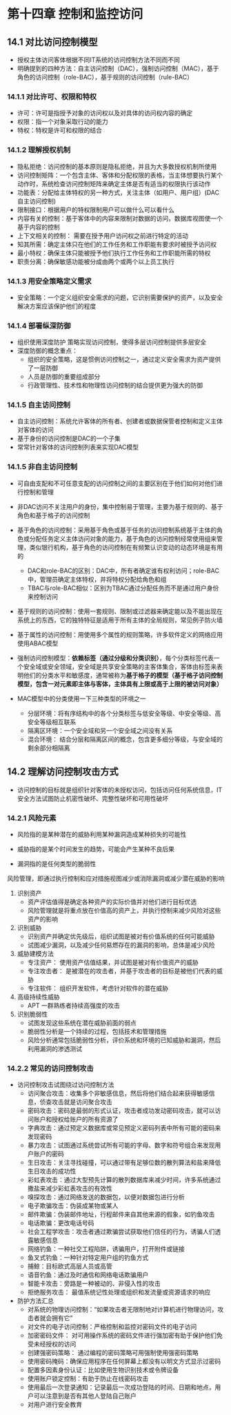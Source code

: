 # 第十四章  控制和监控访问

## 14.1 对比访问控制模型
* 授权主体访问客体根据不同IT系统的访问控制方法不同而不同
* 明确提到的四种方法：自主访问控制（DAC），强制访问控制（MAC），基于角色的访问控制（role-BAC），基于规则的访问控制（rule-BAC）

### 14.1.1 对比许可、权限和特权
* 许可：许可是指授予对象的访问权以及对具体的访问权内容的确定
* 权限：指一个对象采取行动的能力
* 特权：特权是许可和权限的结合

### 14.1.2 理解授权机制
* 隐私拒绝：访问控制的基本原则是隐私拒绝，并且为大多数授权机制所使用
* 访问控制矩阵：一个包含主体、客体和分配权限的表格，当主体想要执行某个动作时，系统检查访问控制矩阵来确定主体是否有适当的权限执行该动作
* 功能表：分配给主体特权的另一种方式，关注主体（如用户、用户组）(DAC自主访问控制)
* 限制接口：根据用户的特权限制用户可以做什么可以看什么
* 内容有关的控制：基于客体中的内容来限制对数据的访问，数据库视图使一个基于内容的控制
* 上下文相关的控制： 需要在授予用户访问权之前进行特定的活动
* 知其所需：确定主体只在他们的工作任务和工作职能有要求时被授予访问权
* 最小特权：确保主体只能被授予他们执行工作任务和工作职能所需的特权
* 职责分离：确保敏感功能被分成由两个或两个以上员工执行

### 14.1.3 用安全策略定义需求
* 安全策略：一个定义组织安全需求的问题，它识别需要保护的资产，以及安全解决方案应该保护他们的程度

### 14.1.4 部署纵深防御
* 组织使用深度防护 策略实现访问控制，使得多层访问控制提供多层安全
* 深度防御的概念重点： 
    * 组织的安全策略，这是惯例访问控制之一，通过定义安全需求为资产提供了一层防御
    * 人员是防御的重要组成部分
    * 行政管理性、技术性和物理性访问控制的结合提供更为强大的防御

### 14.1.5 自主访问控制
* 自主访问控制：系统允许客体的所有者、创建者或数据保管者控制和定义主体对客体的访问
* 基于身份的访问控制是DAC的一个子集
* 常常针对客体的访问控制列表来实现DAC模型

### 14.1.5 非自主访问控制
* 可自由支配和不可任意支配的访问控制之间的主要区别在于他们如何对他们进行控制和管理
* 非DAC访问不关注用户的身份，集中控制易于管理，主要为基于规则的、基于角色和基于格子的访问控制

* 基于角色的访问控制：采用基于角色或基于任务的访问控制系统基于主体的角色或分配任务定义主体访问对象的能力，基于角色的访问控制经常使用组来管理，类似银行机构，基于角色的访问控制在有频繁认识变动的动态环境是有用的
	* DAC和role-BAC的区别：DAC中，所有者确定谁有权利访问；role-BAC中，管理员确定主体特权，并将特权分配给角色和组
	* TBAC与role-BAC相似：区别为TBAC通过分配任务而不是通过用户身份来控制访问

* 基于规则的访问控制：使用一套规则、限制或过滤器来确定能以及不能出现在系统上的东西，它的独特特征是适用于所有主体的全局规则，常见例子防火墙

* 基于属性的访问控制：用使用多个属性的规则策略，许多软件定义的网络应用使用ABAC模型

* 强制访问控制模型：**依赖标签（通过分级和分类识别）**，每个分类标签代表一个安全域或安全领域，安全域是共享安全策略的主客体集合，客体由标签来表明他们的分类水平和敏感度，通常被称为**基于格子的模型（基于格子访问控制模型，包含一对元素即主体与客体，主体具有上限或高于上限的被访问对象）**
* MAC模型中的分类使用一下三种类型的环境之一 
    * 分层环境：将有序结构中的各个分类标签与低安全等级、中安全等级、高安全等级相互联系
    * 隔离区环境：一个安全域和另一个安全域之间没有关系
    * 混合环境： 结合分层和隔离区间的概念，包含更多细分等级，与安全域的剩余部分相隔离

## 14.2 理解访问控制攻击方式
* 访问控制的目标就是组织针对客体的未授权访问，包括访问任何系统信息，IT安全方法试图防止机密性破坏、完整性破坏和可用性破坏

### 14.2.1 风险元素
* 风险指的是某种潜在的威胁利用某种漏洞造成某种损失的可能性

* 威胁指的是某个时间发生的趋势，可能会产生某种不良后果

* 漏洞指的是任何类型的脆弱性

风险管理，即通过执行控制和应对措施视图减少或消除漏洞或减少潜在威胁的影响

1. 识别资产 
	* 资产评估值得是确定各种资产的实际价值并对他们进行目标优选
	* 风险管理就是将重点放在价值高的资产上，并执行控制来减少风险对这些资产的影响
2. 识别威胁
	* 识别资产并确定优先级后，组织试图是被对有价值系统的任何可能威胁
	* 试图减少漏洞，以及减少任何易燃存在的漏洞的影响，总体是减少风险
3. 威胁建模方法
    * 专注资产： 使用资产估值结果，并试图是被对有价值资产的威胁
    * 专注攻击者： 是被潜在的攻击者，并基于攻击者的目标是被他们代表的威胁
    * 专注软件： 组织开发软件，考虑针对软件的潜在威胁
4. 高级持续性威胁
    * APT 一群熟练者持续高强度的攻击
5. 识别脆弱性
    * 试图发现这些系统在潜在威胁前面的弱点
    * 脆弱性分析是一个持续的过程，包括技术和管理措施
    * 风险分析通常包括脆弱性分析，评价系统和环境的已知威胁和漏洞，然后利用漏洞的渗透测试

### 14.2.2 常见的访问控制攻击
* 访问控制攻击试图绕过访问控制方法 
    * 访问聚合攻击：收集多个非敏感信息，然后将他们结合起来获得敏感信息，侦查攻击就是访问聚合攻击
    * 密码攻击：密码是最弱的形式认证，攻击者成功发动密码攻击，就可以访问账户和授权给账户的所有资源了 
    * 字典攻击：通过预定义数据库或常见预定义密码列表中所有可能的密码来发现密码
    * 暴力攻击：试图通过系统尝试所有可能的字母、数字和符号组合来发现用户账户的密码
    * 生日攻击：关注寻找碰撞，可以通过带有足够位数的散列算法和盐来降低生日攻击的成功性
    * 彩虹表攻击：通过大型预先计算的散列数据库来减少时间，许多系统通过撒盐来减少彩虹表攻击的有效性
    * 嗅探攻击：通过网络发送的数据包，以便对数据包进行分析
    * 电子欺骗攻击：伪装成某物或某人 
    * 邮件欺骗：伪装邮件地址，行程邮件来自其他来源的假象，如钓鱼攻击
    * 电话欺骗：更改电话号码
    * 社会工程学攻击：攻击者通过欺骗尝试获取他们信任的行为，诱骗人们透露敏感信息
    * 网络钓鱼：一种社交工程陷阱，诱骗用户，打开附件或链接 
    * 鱼叉式钓鱼：一种针对特定用户组的钓鱼方式
    * 捕鲸：目标欧式高层人员或高管
    * 语音钓鱼：通过及时通信和网络电话欺骗用户
    * 智能卡攻击：旁路是一种被动的、非侵入性的攻击
    * 拒绝服务攻击： 最值系统记性处理或组织和发流量或资源请求的响应
* 防护方法汇总
    * 对系统的物理访问控制：“如果攻击者无限制地对计算机进行物理访问，攻击者就会拥有它”
    * 对文件的电子访问控制：严格控制和监控对密码文件的电子访问
    * 加密密码文件： 对可用操作系统的密码文件进行强加密有助于保护他们免受未经授权的访问
    * 创建强密码策略： 通过编程的密码策略可用强制使用强密码策略
    * 使用密码掩码：确保应用程序在任何屏幕上都没有以明文方式显示过密码
    * 配置多因素身份认证：比如使用生物识别技术或令牌设备
    * 使用账户锁定控制：有助于防止在线密码攻击
    * 使用最后一次登录通知：记录最后一次成功登陆的时间、日期和地点，用户可以注意到是否有其他人登陆自己账户
    * 对用户进行安全教育

